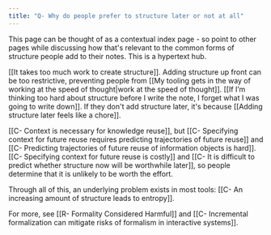```yaml
---
title: "Q- Why do people prefer to structure later or not at all"
---
```

This page can be thought of as a contextual index page - so point to other pages while discussing how that's relevant to the common forms of structure people add to their notes. This is a hypertext hub.

[[It takes too much work to create structure]]. Adding structure up front can be too restrictive, preventing people from [[My tooling gets in the way of working at the speed of thought|work at the speed of thought]]. [[If I’m thinking too hard about structure before I write the note, I forget what I was going to write down]]. If they don't add structure later, it's because [[Adding structure later feels like a chore]].

[[C- Context is necessary for knowledge reuse]], but [[C- Specifying context for future reuse requires predicting trajectories of future reuse]] and [[C- Predicting trajectories of future reuse of information objects is hard]]. [[C- Specifying context for future reuse is costly]] and [[C- It is difficult to predict whether structure now will be worthwhile later]], so people determine that it is unlikely to be worth the effort.

Through all of this, an underlying problem exists in most tools: [[C- An increasing amount of structure leads to entropy]].

For more, see [[R- Formality Considered Harmful]] and [[C- Incremental formalization can mitigate risks of formalism in interactive systems]].
